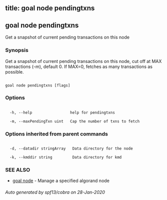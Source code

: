 title: goal node pendingtxns
---
## goal node pendingtxns



Get a snapshot of current pending transactions on this node



### Synopsis



Get a snapshot of current pending transactions on this node, cut off at MAX transactions (-m), default 0. If MAX=0, fetches as many transactions as possible.



```

goal node pendingtxns [flags]

```



### Options



```

  -h, --help                 help for pendingtxns

  -m, --maxPendingTxn uint   Cap the number of txns to fetch

```



### Options inherited from parent commands



```

  -d, --datadir stringArray   Data directory for the node

  -k, --kmddir string         Data directory for kmd

```



### SEE ALSO



* [goal node](../../node/node/)	 - Manage a specified algorand node


###### Auto generated by spf13/cobra on 28-Jan-2020

